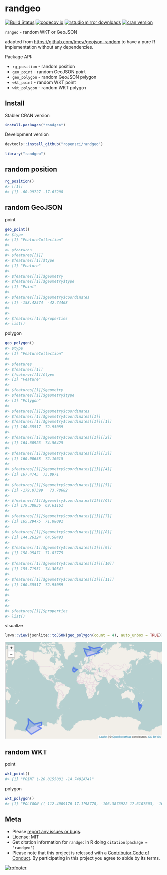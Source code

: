 randgeo
=======



[![Build Status](https://travis-ci.org/ropensci/randgeo.svg?branch=master)](https://travis-ci.org/ropensci/randgeo)
[![codecov.io](https://codecov.io/github/ropensci/randgeo/coverage.svg?branch=master)](https://codecov.io/github/ropensci/randgeo?branch=master)
[![rstudio mirror downloads](http://cranlogs.r-pkg.org/badges/randgeo?color=C9A115)](https://github.com/metacran/cranlogs.app)
[![cran version](http://www.r-pkg.org/badges/version/randgeo)](https://cran.r-project.org/package=randgeo)

`rangeo` - random WKT or GeoJSON

adapted from <https://github.com/tmcw/geojson-random> to have a pure R
implementation without any dependencies.

Package API:

* `rg_position` - random position
* `geo_point` - random GeoJSON point
* `geo_polygon` - random GeoJSON polygon
* `wkt_point` - random WKT point
* `wkt_polygon` - random WKT polygon

## Install

Stabler CRAN version


```r
install.packages("randgeo")
```

Development version


```r
devtools::install_github("ropensci/randgeo")
```


```r
library("randgeo")
```

## random position


```r
rg_position()
#> [[1]]
#> [1] -60.99727 -17.67208
```

## random GeoJSON

point


```r
geo_point()
#> $type
#> [1] "FeatureCollection"
#> 
#> $features
#> $features[[1]]
#> $features[[1]]$type
#> [1] "Feature"
#> 
#> $features[[1]]$geometry
#> $features[[1]]$geometry$type
#> [1] "Point"
#> 
#> $features[[1]]$geometry$coordinates
#> [1] -158.42574  -42.74468
#> 
#> 
#> $features[[1]]$properties
#> list()
```

polygon


```r
geo_polygon()
#> $type
#> [1] "FeatureCollection"
#> 
#> $features
#> $features[[1]]
#> $features[[1]]$type
#> [1] "Feature"
#> 
#> $features[[1]]$geometry
#> $features[[1]]$geometry$type
#> [1] "Polygon"
#> 
#> $features[[1]]$geometry$coordinates
#> $features[[1]]$geometry$coordinates[[1]]
#> $features[[1]]$geometry$coordinates[[1]][[1]]
#> [1] 160.35517  72.95089
#> 
#> $features[[1]]$geometry$coordinates[[1]][[2]]
#> [1] 164.60923  74.56425
#> 
#> $features[[1]]$geometry$coordinates[[1]][[3]]
#> [1] 160.00658  72.16615
#> 
#> $features[[1]]$geometry$coordinates[[1]][[4]]
#> [1] 167.4745  73.8971
#> 
#> $features[[1]]$geometry$coordinates[[1]][[5]]
#> [1] -179.07399   73.78682
#> 
#> $features[[1]]$geometry$coordinates[[1]][[6]]
#> [1] 179.38836  69.61161
#> 
#> $features[[1]]$geometry$coordinates[[1]][[7]]
#> [1] 165.29475  71.08091
#> 
#> $features[[1]]$geometry$coordinates[[1]][[8]]
#> [1] 144.26124  64.58493
#> 
#> $features[[1]]$geometry$coordinates[[1]][[9]]
#> [1] 158.95471  71.87775
#> 
#> $features[[1]]$geometry$coordinates[[1]][[10]]
#> [1] 155.71951  74.30541
#> 
#> $features[[1]]$geometry$coordinates[[1]][[11]]
#> [1] 160.35517  72.95089
#> 
#> 
#> 
#> 
#> $features[[1]]$properties
#> list()
```

visualize


```r
lawn::view(jsonlite::toJSON(geo_polygon(count = 4), auto_unbox = TRUE))
```

![map](inst/img/plot.png)


## random WKT

point


```r
wkt_point()
#> [1] "POINT (-20.0155081 -14.7482874)"
```

polygon


```r
wkt_polygon()
#> [1] "POLYGON ((-112.4009176 17.1798778, -106.3876922 17.6107603, -107.3491035 7.1251803, -111.1108246 11.6772536, -107.5070658 5.2593379, -112.5562679 12.9757496, -118.4648956 13.7521589, -116.4839306 18.1692495, -116.2859821 20.2412508, -112.8601892 14.2883748, -112.4009176 17.1798778))"
```

## Meta

* Please [report any issues or bugs](https://github.com/ropensci/randgeo/issues).
* License: MIT
* Get citation information for `randgeo` in R doing `citation(package = 'randgeo')`
* Please note that this project is released with a [Contributor Code of Conduct](CONDUCT.md). By participating in this project you agree to abide by its terms.

[![rofooter](https://ropensci.org/public_images/github_footer.png)](https://ropensci.org)
